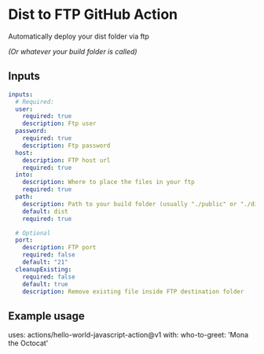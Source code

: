 # Dist to FTP GitHub Action

Automatically deploy your dist folder via ftp

_(Or whatever your build folder is called)_

## Inputs

```yaml
inputs:
  # Required:
  user:
    required: true
    description: Ftp user
  password:
    required: true
    description: Ftp password
  host:
    description: FTP host url
    required: true
  into:
    description: Where to place the files in your ftp
    required: true
  path:
    description: Path to your build folder (usually "./public" or "./dist")
    default: dist
    required: true

  # Optional
  port:
    description: FTP port
    required: false
    default: "21"
  cleanupExisting:
    required: false
    default: true
    description: Remove existing file inside FTP destination folder
```

## Example usage

uses: actions/hello-world-javascript-action@v1
with:
who-to-greet: 'Mona the Octocat'
